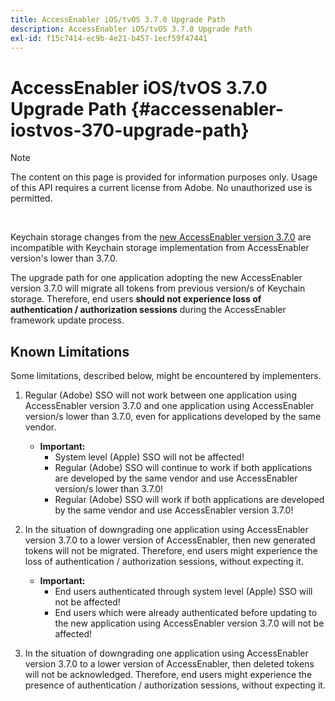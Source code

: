 ```yaml
---
title: AccessEnabler iOS/tvOS 3.7.0 Upgrade Path
description: AccessEnabler iOS/tvOS 3.7.0 Upgrade Path
exl-id: f15c7414-ec9b-4e21-b457-1ecf59f47441
---
```

# AccessEnabler iOS/tvOS 3.7.0 Upgrade Path {#accessenabler-iostvos-370-upgrade-path}

>[!NOTE]
>
>The content on this page is provided for information purposes only. Usage of this API requires a current license from Adobe. No unauthorized use is permitted.

</br>

Keychain storage changes from the [new AccessEnabler version 3.7.0](/help/authentication/authn-rn-ios-tvos-370.md) are incompatible with Keychain storage implementation from AccessEnabler version's lower than 3.7.0.

The upgrade path for one application adopting the new AccessEnabler version 3.7.0 will migrate all tokens from previous version/s of Keychain storage. Therefore, end users **should not experience loss of authentication / authorization sessions** during the AccessEnabler framework update process.

## Known Limitations

Some limitations, described below, might be encountered by implementers.


1. Regular (Adobe) SSO will not work between one application using AccessEnabler version 3.7.0 and one application using AccessEnabler version/s lower than 3.7.0, even for applications developed by the same vendor.

    - **Important:**
      - System level (Apple) SSO will not be affected!
      - Regular (Adobe) SSO will continue to work if both applications are developed by the same vendor and use AccessEnabler version/s lower than 3.7.0!
      - Regular (Adobe) SSO will work if both applications are developed by the same vendor and use AccessEnabler version 3.7.0!

1. In the situation of downgrading one application using AccessEnabler version 3.7.0 to a lower version of AccessEnabler, then new generated tokens will not be migrated. Therefore, end users might experience the loss of authentication / authorization sessions, without expecting it.

    - **Important:**
      - End users authenticated through system level (Apple) SSO will not be affected!
      - End users which were already authenticated before updating to the new application using AccessEnabler version 3.7.0 will not be affected!

1. In the situation of downgrading one application using AccessEnabler version 3.7.0 to a lower version of AccessEnabler, then deleted tokens will not be acknowledged. Therefore, end users might experience the presence of authentication / authorization sessions, without expecting it.
